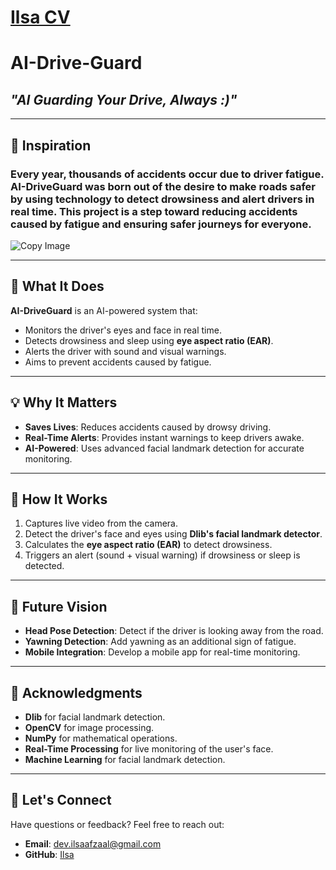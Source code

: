 # [Ilsa CV](https://drive.google.com/file/d/1sQUtCMqHInK9z0sgPGQx0FK5R0Qewyqf/view?usp=sharing)

# AI-Drive-Guard  
## *"AI Guarding Your Drive, Always :)"*  
---
## 🦾 Inspiration  
### Every year, thousands of accidents occur due to driver fatigue. **AI-DriveGuard** was born out of the desire to make roads safer by using technology to detect drowsiness and alert drivers in real time. This project is a step toward reducing accidents caused by fatigue and ensuring safer journeys for everyone.
![Copy Image](https://github.com/user-attachments/assets/3b349af7-b242-49d9-8b2a-81c9423d4300)

---
## 🚀 What It Does  
**AI-DriveGuard** is an AI-powered system that:  
- Monitors the driver's eyes and face in real time.  
- Detects drowsiness and sleep using **eye aspect ratio (EAR)**.  
- Alerts the driver with sound and visual warnings.  
- Aims to prevent accidents caused by fatigue.  
---
## 💡 Why It Matters  
- **Saves Lives**: Reduces accidents caused by drowsy driving.  
- **Real-Time Alerts**: Provides instant warnings to keep drivers awake.  
- **AI-Powered**: Uses advanced facial landmark detection for accurate monitoring.  
---
## 🎥 How It Works  
1. Captures live video from the camera.  
2. Detect the driver's face and eyes using **Dlib's facial landmark detector**.  
3. Calculates the **eye aspect ratio (EAR)** to detect drowsiness.  
4. Triggers an alert (sound + visual warning) if drowsiness or sleep is detected.  
---
## 📝 Future Vision  
- **Head Pose Detection**: Detect if the driver is looking away from the road.  
- **Yawning Detection**: Add yawning as an additional sign of fatigue.  
- **Mobile Integration**: Develop a mobile app for real-time monitoring.  
---
## 🙏 Acknowledgments  
- **Dlib** for facial landmark detection.  
- **OpenCV** for image processing.  
- **NumPy** for mathematical operations.  
- **Real-Time Processing** for live monitoring of the user's face.
- **Machine Learning** for facial landmark detection.
---

## 📧 Let's Connect  
Have questions or feedback? Feel free to reach out:  
- **Email**: dev.ilsaafzaal@gmail.com
- **GitHub**: [Ilsa](https://github.com/iaiu2142)  
